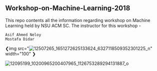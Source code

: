 ## Workshop-on-Machine-Learning-2018
This repo contents all the information regarding workshop on Machine Learning held by NSU ACM SC. The instructor for this workshop - 

```
Asif Ahmed Neloy 
Mostafa Didar

```
❮img src="![12507265_1651272625133624_6327118509352301225_n](https://user-images.githubusercontent.com/18008644/48217829-a4996400-e3b2-11e8-8f06-c6d1069c895e.jpg)" width="100" ❯

![12095199_10200965200407965_1126753289294131887_o](https://user-images.githubusercontent.com/18008644/48218243-9ef04e00-e3b3-11e8-8baa-8f7caf10d20b.jpg)


